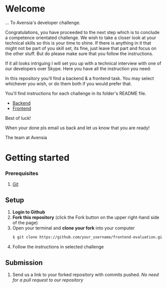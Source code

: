 # Welcome
... To Avensia's developer challenge. 

Congratulations, you have proceeded to the next step which is to conclude a competence orientated challenge. We wish to take a closer look at your technical skills so this is your time to shine. If there is anything in it that might not be part of you skill set, its fine, just leave that part and focus on the other stuff. But do please make sure that you follow the instructions.

If it all looks intriguing I will set you up with a technical interview with one of our developers over Skype. 
Here you have all the instruction you need:

In this repository you'll find a backend & a frontend task. You may select whichever you wish, or do them both if you would prefer that.

You'll find instructions for each challenge in its folder's README file.

 - [Backend](/backend)
 - [Frontend](/frontend)
 
 Best of luck!
 
 When your done pls email us back and let us know that you are ready!
 
 The team at Avensia


# Getting started

### Prerequisites
1.  [Git](https://git-scm.com/downloads)

## Setup
1.  **Login to Github**
1.  **Fork this repository** (click the Fork button on the upper right-hand side of the page)
1.  Open your terminal and **clone your fork** into your computer
    ```bash
    $ git clone https://github.com/your_username/frontend-evaluation.git
    ```
1. Follow the instructions in selected challenge


## Submission
1. Send us a link to your forked repository with commits pushed.
_No need for a pull request to our repository_
